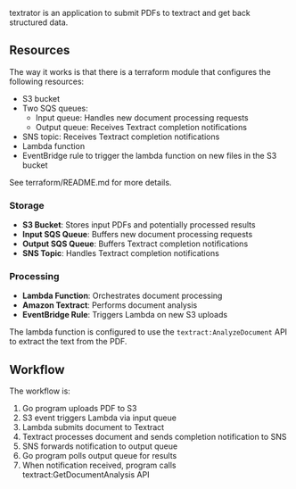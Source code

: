 textrator is an application to submit PDFs to textract and get back structured data.

## Resources

The way it works is that there is a terraform module that configures the following resources:

- S3 bucket
- Two SQS queues:
  - Input queue: Handles new document processing requests
  - Output queue: Receives Textract completion notifications
- SNS topic: Receives Textract completion notifications
- Lambda function
- EventBridge rule to trigger the lambda function on new files in the S3 bucket

See terraform/README.md for more details.

### Storage
- **S3 Bucket**: Stores input PDFs and potentially processed results
- **Input SQS Queue**: Buffers new document processing requests
- **Output SQS Queue**: Buffers Textract completion notifications
- **SNS Topic**: Handles Textract completion notifications


### Processing
- **Lambda Function**: Orchestrates document processing
- **Amazon Textract**: Performs document analysis
- **EventBridge Rule**: Triggers Lambda on new S3 uploads


The lambda function is configured to use the `textract:AnalyzeDocument` API to extract the text from the PDF.

## Workflow

The workflow is:
1. Go program uploads PDF to S3
2. S3 event triggers Lambda via input queue
3. Lambda submits document to Textract
4. Textract processes document and sends completion notification to SNS
5. SNS forwards notification to output queue
6. Go program polls output queue for results
7. When notification received, program calls textract:GetDocumentAnalysis API
